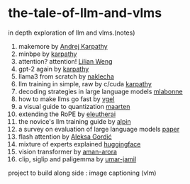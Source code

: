 # the-tale-of-llm-and-vlms
in depth exploration of llm and vlms.(notes)



1. makemore by [Andrej Karpathy](https://youtu.be/PaCmpygFfXo?si=-4KCpYbNTVHrU5j5)
2. minbpe by [karpathy](https://www.youtube.com/watch?v=kCc8FmEb1nY&list=PLAqhIrjkxbuWI23v9cThsA9GvCAUhRvKZ&index=7)
3. attention? attention! [Lilian Weng](https://lilianweng.github.io/posts/2018-06-24-attention/)
4.  gpt-2 again by [karpathy](https://www.youtube.com/watch?v=kCc8FmEb1nY&list=PLAqhIrjkxbuWI23v9cThsA9GvCAUhRvKZ&index=7)
5. llama3 from scratch by [naklecha](https://github.com/naklecha/llama3-from-scratch)
6. llm training in simple, raw by c/cuda [karpathy](https://github.com/karpathy/llm.c)
7. decoding strategies in large language models  [mlabonne](https://mlabonne.github.io/blog/posts/2023-06-07-Decoding_strategies.html)
8. how to make llms go fast by [vgel](https://vgel.me/posts/faster-inference/#KV_caching)
9. a visual guide to quantization [maarten](https://www.maartengrootendorst.com/blog/quantization/)
10. extending the RoPE by [eleutherai](https://blog.eleuther.ai/yarn/)
11. the novice's llm training guide by [alpin](https://rentry.org/llm-training)
12. a survey on evaluation of large language models [paper](https://arxiv.org/abs/2307.03109)
13. flash attention by [Aleksa Gordić](https://gordicaleksa.medium.com/eli5-flash-attention-5c44017022ad)
14. mixture of experts explained [huggingface](https://huggingface.co/blog/moe)
15. vision transformer by [aman-arora](https://amaarora.github.io/posts/2021-01-18-ViT.html)
16. clip, siglip and paligemma by [umar-jamil](https://www.youtube.com/watch?v=vAmKB7iPkWw&t=12911s)

project to build along side : image captioning (vlm) 
